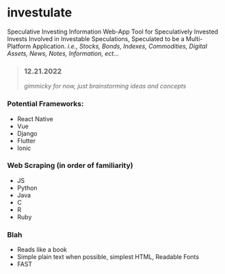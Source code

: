 # investulate
Speculative Investing Information Web-App Tool for Speculatively Invested Invests Involved in Investable Speculations, Speculated to be a Multi-Platform Application.
*i.e., Stocks, Bonds, Indexes, Commodities, Digital Assets, News, Notes, Information, ect...*

>### 12.21.2022 
> *gimmicky for now, just brainstorming ideas and concepts*

### Potential Frameworks:
- React Native
- Vue
- Django
- Flutter
- Ionic

### Web Scraping (in order of familiarity)
- JS
- Python
- Java
- C
- R
- Ruby

### Blah
- Reads like a book
- Simple plain text when possible, simplest HTML, Readable Fonts
- FAST
